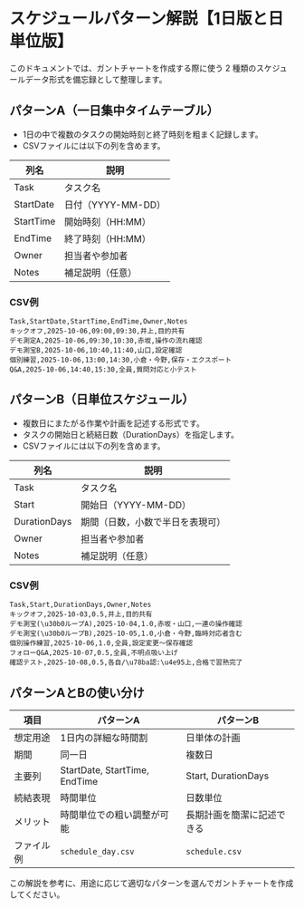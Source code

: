 # スケジュールパターン解説【1日版と日単位版】

このドキュメントでは、ガントチャートを作成する際に使う 2 種類のスケジュールデータ形式を備忘録として整理します。

## パターンA（一日集中タイムテーブル）

- 1日の中で複数のタスクの開始時刻と終了時刻を粗まく記録します。
- CSVファイルには以下の列を含めます。

| 列名 | 説明 |
|-----|-----|
| Task | タスク名 |
| StartDate | 日付（YYYY-MM-DD） |
| StartTime | 開始時刻（HH:MM） |
| EndTime | 終了時刻（HH:MM） |
| Owner | 担当者や参加者 |
| Notes | 補足説明（任意） |

### CSV例

```csv
Task,StartDate,StartTime,EndTime,Owner,Notes
キックオフ,2025-10-06,09:00,09:30,井上,目的共有
デモ測定A,2025-10-06,09:30,10:30,赤坂,操作の流れ確認
デモ測宝B,2025-10-06,10:40,11:40,山口,設定確認
個別練習,2025-10-06,13:00,14:30,小倉・今野,保存・エクスポート
Q&A,2025-10-06,14:40,15:30,全員,質問対応と小テスト
```

## パターンB（日単位スケジュール）

- 複数日にまたがる作業や計画を記述する形式です。
- タスクの開始日と続結日数（DurationDays）を指定します。
- CSVファイルには以下の列を含めます。

| 列名 | 説明 |
|-----|-----|
| Task | タスク名 |
| Start | 開始日（YYYY-MM-DD） |
| DurationDays | 期間（日数，小数で半日を表現可） |
| Owner | 担当者や参加者 |
| Notes | 補足説明（任意） |

### CSV例

```csv
Task,Start,DurationDays,Owner,Notes
キックオフ,2025-10-03,0.5,井上,目的共有
デモ測宝(\u30b0ループA),2025-10-04,1.0,赤坂・山口,一連の操作確認
デモ測宝(\u30b0ループB),2025-10-05,1.0,小倉・今野,臨時対応者含む
個別操作練習,2025-10-06,1.0,全員,設定変更〜保存確認
フォローQ&A,2025-10-07,0.5,全員,不明点吸い上げ
確認テスト,2025-10-08,0.5,各自/\u78ba認:\u4e95上,合格で習熟完了
```

## パターンAとBの使い分け

| 項目 | パターンA | パターンB |
|-----|-----|-----|
| 想定用途 | 1日内の詳細な時間割 | 日単体の計画 |
| 期間 | 同一日 | 複数日 |
| 主要列 | StartDate, StartTime, EndTime | Start, DurationDays |
| 続結表現 | 時間単位 | 日数単位 |
| メリット | 時間単位での粗い調整が可能 | 長期計画を簡潔に記述できる |
| ファイル例 | `schedule_day.csv` | `schedule.csv` |

この解説を参考に、用途に応じて適切なパターンを選んでガントチャートを作成してください。
